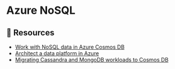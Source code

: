 # Azure NoSQL

## 📘 Resources
- [Work with NoSQL data in Azure Cosmos DB](https://docs.microsoft.com/en-us/learn/paths/work-with-nosql-data-in-azure-cosmos-db/)
- [Architect a data platform in Azure](https://docs.microsoft.com/en-us/learn/paths/architect-data-platform/)
- [Migrating Cassandra and MongoDB workloads to Cosmos DB](https://docs.microsoft.com/en-us/learn/paths/migrate-cassandra-mongo-db-workloads-to-cosmos-db/)
